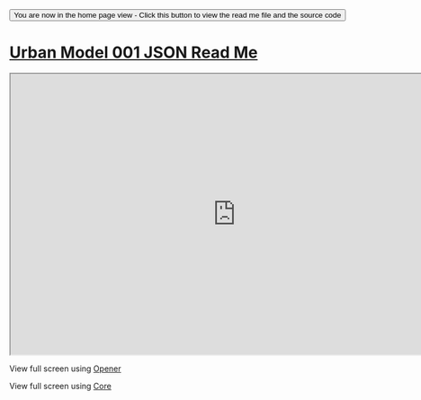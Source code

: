 
<span style=display:none; >
[You are now in a GitHub source code view - click this link to view the home page]
( http://ladybug-analysis-tools.github.io/3d-models/content/json/urban-model/ "View file as a web page." ) </span>
<input type=button onclick=window.location.href='https://github.com/ladybug-analysis-tools/3d-models/tree/gh-pages/content/json/urban-model/'; 
value='You are now in the home page view - Click this button to view the read me file and the source code' >



[Urban Model 001 JSON Read Me]( ../index.html#json/urban-model/readme.md )
===




<iframe src=http://ladybug-analysis-tools.github.io/3d-models/code/json/core/ladybug-web-json-core-r3.html#http://ladybug-analysis-tools.github.io/3d-models/content/json/urban-model/urban-model-001.json width=800 height=500 ></iframe>

View full screen using [Opener]( http://ladybug-analysis-tools.github.io/3d-models/code/json/opener/ladybug-web-json-opener-r2.html#http://ladybug-analysis-tools.github.io/3d-models/content/json/urban-model/urban-model-001.json )

View full screen using [Core]( http://ladybug-analysis-tools.github.io/3d-models/code/json/core/ladybug-web-json-core-r3.html#http://ladybug-analysis-tools.github.io/3d-models/content/json/urban-model/urban-model-001.json )




